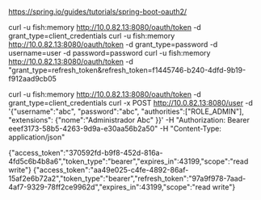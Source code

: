 https://spring.io/guides/tutorials/spring-boot-oauth2/

curl -u fish:memory http://10.0.82.13:8080/oauth/token -d grant_type=client_credentials
curl -u fish:memory http://10.0.82.13:8080/oauth/token -d grant_type=password -d username=user -d password=password
curl -u fish:memory http://10.0.82.13:8080/oauth/token -d "grant_type=refresh_token&refresh_token=f1445746-b240-4dfd-9b19-f912aad9cb05

curl -u fish:memory http://10.0.82.13:8080/oauth/token -d grant_type=client_credentials
curl -x POST http://10.0.82.13:8080/user -d '{"username":"abc", "password":"abc", "authorities":["ROLE_ADMIN"], "extensions": {"nome":"Administrador Abc" }}' -H "Authorization: Bearer eeef3173-58b5-4263-9d9a-e30aa56b2a50" -H "Content-Type: application/json"

{"access_token":"370592fd-b9f8-452d-816a-4fd5c6b4b8a6","token_type":"bearer","expires_in":43199,"scope":"read write"}
{"access_token":"aa49e025-c4fe-4892-86af-15af2e6b72a2","token_type":"bearer","refresh_token":"97a9f978-7aad-4af7-9329-78ff2ce9962d","expires_in":43199,"scope":"read write"}
